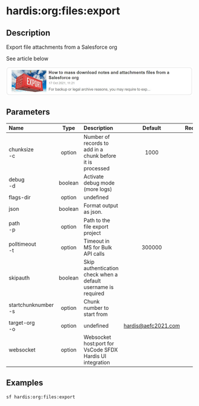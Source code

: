 <!-- This file has been generated with command 'sf hardis:doc:plugin:generate'. Please do not update it manually or it may be overwritten -->
# hardis:org:files:export

## Description

Export file attachments from a Salesforce org

See article below

[![How to mass download notes and attachments files from a Salesforce org](https://github.com/hardisgroupcom/sfdx-hardis/raw/main/docs/assets/images/article-mass-download.jpg)](https://nicolas.vuillamy.fr/how-to-mass-download-notes-and-attachments-files-from-a-salesforce-org-83a028824afd)


## Parameters

| Name                    |  Type   | Description                                                   |        Default        | Required | Options |
|:------------------------|:-------:|:--------------------------------------------------------------|:---------------------:|:--------:|:-------:|
| chunksize<br/>-c        | option  | Number of records to add in a chunk before it is processed    |         1000          |          |         |
| debug<br/>-d            | boolean | Activate debug mode (more logs)                               |                       |          |         |
| flags-dir               | option  | undefined                                                     |                       |          |         |
| json                    | boolean | Format output as json.                                        |                       |          |         |
| path<br/>-p             | option  | Path to the file export project                               |                       |          |         |
| polltimeout<br/>-t      | option  | Timeout in MS for Bulk API calls                              |        300000         |          |         |
| skipauth                | boolean | Skip authentication check when a default username is required |                       |          |         |
| startchunknumber<br/>-s | option  | Chunk number to start from                                    |                       |          |         |
| target-org<br/>-o       | option  | undefined                                                     | <hardis@aefc2021.com> |          |         |
| websocket               | option  | Websocket host:port for VsCode SFDX Hardis UI integration     |                       |          |         |

## Examples

```shell
sf hardis:org:files:export
```


